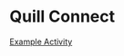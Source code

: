 # Quill Connect

[Example Activity](https://www.quill.org/activity_sessions/anonymous?activity_id=438)